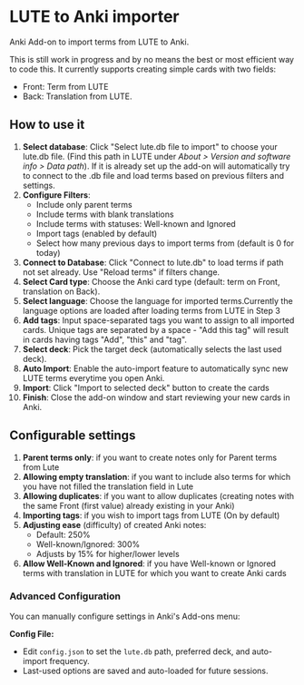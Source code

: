 # LUTE to Anki importer

Anki Add-on to import terms from LUTE to Anki.

This is still work in progress and by no means the best or most efficient way to code this. It currently supports creating simple cards with two fields:

- Front: Term from LUTE
- Back: Translation from LUTE.

## How to use it

1. **Select database**: Click "Select lute.db file to import" to choose your lute.db file. (Find this path in LUTE under *About > Version and software info > Data path*). If it is already set up the add-on will automatically try to connect to the .db file and load terms based on previous filters and settings.
2. **Configure Filters**:
    - Include only parent terms
    - Include terms with blank translations
    - Include terms with statuses: Well-known and Ignored
    - Import tags (enabled by default)
    - Select how many previous days to import terms from (default is 0 for today)
3. **Connect to Database**: Click "Connect to lute.db" to load terms if path not set already. Use "Reload terms" if filters change.
4. **Select Card type**: Choose the Anki card type (default: term on Front, translation on Back).
5. **Select language**: Choose the language for imported terms.Currently the language options are loaded after loading terms from LUTE in Step 3
6. **Add tags**: Input space-separated tags you want to assign to all imported cards. Unique tags are separated by a space - "Add this tag" will result in cards having tags "Add", "this" and "tag".
7. **Select deck**: Pick the target deck (automatically selects the last used deck).
8. **Auto Import**: Enable the auto-import feature to automatically sync new LUTE terms everytime you open Anki.
9. **Import**: Click "Import to selected deck" button to create the cards
10. **Finish**: Close the add-on window and start reviewing your new cards in Anki.

## Configurable settings

1. **Parent terms only**: if you want to create notes only for Parent terms from Lute
2. **Allowing empty translation**: if you want to include also terms for which you have not filled the translation field in Lute
3. **Allowing duplicates**: if you want to allow duplicates (creating notes with the same Front (first value) already existing in your Anki)
4. **Importing tags**: if you wish to import tags from LUTE (On by default)
5. **Adjusting ease** (difficulty) of created Anki notes:
    - Default: 250%
    - Well-known/Ignored: 300%
    - Adjusts by 15% for higher/lower levels
6. **Allow Well-Known and Ignored**: if you have Well-known or Ignored terms with translation in LUTE for which you want to create Anki cards

### Advanced Configuration

You can manually configure settings in Anki's Add-ons menu:

**Config File:**

- Edit `config.json` to set the `lute.db` path, preferred deck, and auto-import frequency.
- Last-used options are saved and auto-loaded for future sessions.

